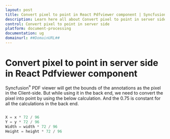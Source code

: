 ```yaml
---
layout: post
title: Convert pixel to point in React Pdfviewer component | Syncfusion
description: Learn here all about Convert pixel to point in server side in Syncfusion React Pdfviewer component of Syncfusion Essential JS 2 and more.
control: Convert pixel to point in server side
platform: document-processing
documentation: ug
domainurl: ##DomainURL##
---
```


# Convert pixel to point in server side in React Pdfviewer component

Syncfusion<sup style="font-size:70%">&reg;</sup> PDF viewer will get the bounds of the annotations as the pixel in the Client-side. But while using it in the back end, we need to convert the pixel into point by using the below calculation. And the 0.75 is constant for all the calculations in the back end.

```ts

X = x * 72 / 96
Y = y * 72 / 96
Width = width * 72 / 96
Height = height * 72 / 96

```